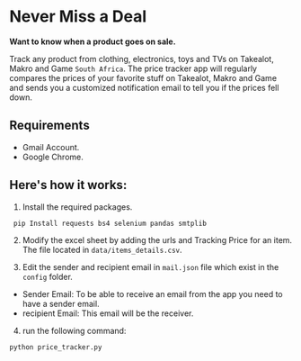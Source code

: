 # Never Miss a Deal
**Want to know when a product goes on sale.** 

Track any product from clothing, electronics, toys and TVs on Takealot, Makro and Game `South Africa`. 
The price tracker app will regularly compares the prices of your favorite stuff on Takealot, Makro and Game and sends you a customized 
notification email to tell you if the prices fell down.

## Requirements
* Gmail Account.
* Google Chrome.


## Here's how it works:
1. Install the required packages.

``` pip Install requests bs4 selenium pandas smtplib```

2. Modify the excel sheet by adding the urls and Tracking Price for an item. The file located in `data/items_details.csv`.

3. Edit the sender and recipient email in `mail.json` file which exist in the `config` folder.
* Sender Email: To be able to receive an email from the app you need to have a sender email.
* recipient Email: This email will be the receiver.

4. run the following command:

```python
python price_tracker.py
```

